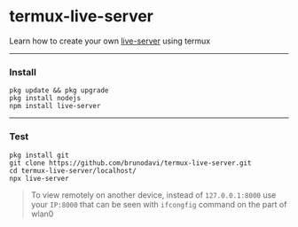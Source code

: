 
# termux-live-server
Learn how to create your own [live-server](https://github.com/tapio/live-server) using termux

---

### Install
    pkg update && pkg upgrade
    pkg install nodejs
    npm install live-server

---

### Test
    pkg install git
    git clone https://github.com/brunodavi/termux-live-server.git
    cd termux-live-server/localhost/
    npx live-server

> To view remotely on another device, instead of `127.0.0.1:8000`
> use your `IP:8000` that can be seen with `ifcongfig` command 
> on the part of wlan0

